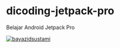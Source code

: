 # dicoding-jetpack-pro
Belajar Android Jetpack Pro

[![bayazidsustami](https://circleci.com/gh/bayazidsustami/dicoding-jetpack-pro.svg?style=svg)](https://circleci.com/gh/bayazidsustami/dicoding-jetpack-pro)
